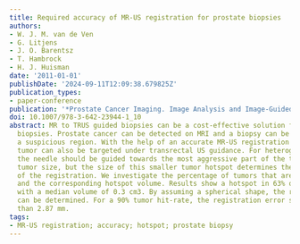```yaml
---
title: Required accuracy of MR-US registration for prostate biopsies
authors:
- W. J. M. van de Ven
- G. Litjens
- J. O. Barentsz
- T. Hambrock
- H. J. Huisman
date: '2011-01-01'
publishDate: '2024-09-11T12:09:38.679825Z'
publication_types:
- paper-conference
publication: '*Prostate Cancer Imaging. Image Analysis and Image-Guided Interventions*'
doi: 10.1007/978-3-642-23944-1_10
abstract: MR to TRUS guided biopsies can be a cost-effective solution for prostate
  biopsies. Prostate cancer can be detected on MRI and a biopsy can be directed towards
  a suspicious region. With the help of an accurate MR-US registration method the
  tumor can also be targeted under transrectal US guidance. For heterogeneous tumors,
  the needle should be guided towards the most aggressive part of the tumor. Not the
  tumor size, but the size of this smaller tumor hotspot determines the required accuracy
  of the registration. We investigate the percentage of tumors that are heterogeneous
  and the corresponding hotspot volume. Results show a hotspot in 63% of the tumors,
  with a median volume of 0.3 cm3. By assuming a spherical shape, the required accuracy
  can be determined. For a 90% tumor hit-rate, the registration error should be less
  than 2.87 mm.
tags:
- MR-US registration; accuracy; hotspot; prostate biopsy
---
```

